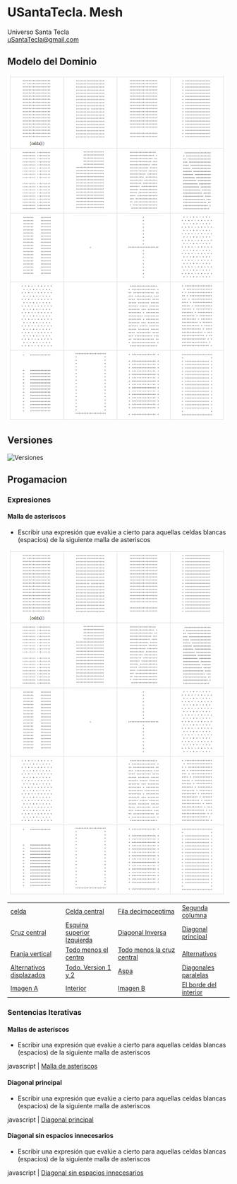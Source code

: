 # USantaTecla. Mesh
Universo Santa Tecla  
[uSantaTecla@gmail.com](mailto:uSantaTecla@gmail.com) 

## Modelo del Dominio

![Malla completa](https://github.com/USantaTecla-mesh/requirements/blob/master/docs/images/malla%20completa.png)

## Versiones

![Versiones](./docs/diagrams/out/versiones/versiones.svg)

## Progamacion

### Expresiones

#### Malla de asteriscos

* Escribir una expresión que evalúe a cierto para aquellas celdas blancas (espacios) de la siguiente malla de asteriscos

![Malla completa](https://github.com/USantaTecla-mesh/requirements/blob/master/docs/images/malla%20completa.png)

|     |     |     |     |
| --- | --- | --- | --- |
| [celda](https://github.com/USantaTecla-mesh/javascript/blob/master/expresiones/celda/Celda.js) | [Celda central](https://github.com/USantaTecla-mesh/javascript/blob/master/expresiones/celdaCentral/Celda%20central.js) | [Fila decimoceptima](https://github.com/USantaTecla-mesh/javascript/blob/master/expresiones/filaDecimoceptima/Fila%20decimoseptima.js) | [Segunda columna](https://github.com/USantaTecla-mesh/javascript/blob/master/expresiones/segundaColumna/Segunda%20columna.js) |
| [Cruz central](https://github.com/USantaTecla-mesh/javascript/blob/master/expresiones/cruzCentral/Cruz%20central.js) | [Esquina superior Izquierda](https://github.com/USantaTecla-mesh/javascript/blob/master/expresiones/esquinaSuperiorIzquierda/Esquina%20superior%20izquierda.js) | [Diagonal Inversa](https://github.com/USantaTecla-mesh/javascript/blob/master/expresiones/diagonalInversa/Diagonal%20inversa.js) | [Diagonal principal](https://github.com/USantaTecla-mesh/javascript/blob/master/expresiones/diagonalPrincipal/Diagonal%20principal.js) |
| [Franja vertical](https://github.com/USantaTecla-mesh/javascript/blob/master/expresiones/franjaVertical/Franja%20vertical.js) | [Todo menos el centro](https://github.com/USantaTecla-mesh/javascript/blob/master/expresiones/todoMenosElCentro/Todo%20menos%20el%20centro.js) | [Todo menos la cruz central](https://github.com/USantaTecla-mesh/javascript/blob/master/expresiones/todoMenosLaCruzCentral/Todo%20menos%20la%20cruz%20central.js) | [Alternativos](https://github.com/USantaTecla-mesh/javascript/blob/master/expresiones/alternativos/Alternativos.js) |
| [Alternativos displazados](https://github.com/USantaTecla-mesh/javascript/blob/master/expresiones/alternativosDisplazados/Alternativos%20displazados.js) | [Todo. Version 1 y 2](https://github.com/USantaTecla-mesh/javascript/blob/master/expresiones/todo.%20Version1/Todo.%20Version1.js)| [Aspa](https://github.com/USantaTecla-mesh/javascript/blob/master/expresiones/aspa/Aspa.js) | [Diagonales paralelas](https://github.com/USantaTecla-mesh/javascript/blob/master/expresiones/diagonalesParalelas/Diagonales%20paralelas.js) |
| [Imagen A](https://github.com/USantaTecla-mesh/javascript/blob/master/expresiones/imagenA/Imagen%20A.js) | [Interior](https://github.com/USantaTecla-mesh/javascript/blob/master/expresiones/interior/Interior.js) | [Imagen B](https://github.com/USantaTecla-mesh/javascript/blob/master/expresiones/imagenB/Imagen%20B.js) | [El borde del interior](https://github.com/USantaTecla-mesh/javascript/blob/master/expresiones/elBordeDelInterior/El%20borde%20del%20interior.js) |


### Sentencias Iterativas

#### Mallas de asteríscos

* Escribir una expresión que evalúe a cierto para aquellas celdas blancas (espacios) de la siguiente malla de asteriscos


javascript
|
[Malla de asteriscos](https://github.com/USantaTecla-mesh/javascript/blob/master/sentenciasIterativas/mallaDeAsteriscos/Malla%20de%20asteriscos.js)

#### Diagonal principal

* Escribir una expresión que evalúe a cierto para aquellas celdas blancas (espacios) de la siguiente malla de asteriscos


javascript
|
[Diagonal principal](https://github.com/USantaTecla-mesh/javascript/blob/master/sentenciasIterativas/diagonalPrincipal/Diagonal%20principal.js)


#### Diagonal sin espacios innecesarios

* Escribir una expresión que evalúe a cierto para aquellas celdas blancas (espacios) de la siguiente malla de asteriscos

javascript
|
[Diagonal sin espacios innecesarios](https://github.com/USantaTecla-mesh/javascript/blob/master/sentenciasIterativas/diagonalPrincipalSinEspaciosInnecesarios/Diagonal%20principal%20sin%20espacios%20innecesarios.js)

